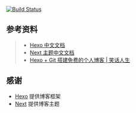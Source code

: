 [![Build Status](https://travis-ci.com/linghaihui/blog.svg?branch=master)](https://travis-ci.com/linghaihui/blog)

## 参考资料

> - [Hexo 中文文档][4]
> - [Next 主题中文文档][5]
> - [Hexo + Git 搭建免费的个人博客 | 笑话人生][3]

## 感谢

 -   [Hexo][] 提供博客框架
 -   [Next][] 提供博客主题


[1]: http://githuber.cn/ "githuber"
[2]: https://github.com/haihuiling/myBlog
[3]:http://www.cylong.com/blog/2016/04/19/hexo-git/ "Hexo + Git 搭建免费的个人博客 | 笑话人生"
[4]:https://hexo.io/zh-cn/docs/ "Hexo 中文文档"
[5]:http://theme-next.iissnan.com/ "Next主题中文文档"
[Hexo]: https://hexo.io/zh-cn/ "Hexo"
[Next]: http://theme-next.iissnan.com/ "Next"